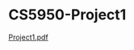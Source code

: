 # CS5950-Project1
[Project1.pdf](https://github.com/arnasadia30/CS5950-Project1/files/9963363/Project1.pdf)

